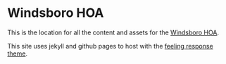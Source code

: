 # Windsboro HOA

This is the location for all the content and assets for the [Windsboro HOA](windsboro.org).

This site uses jekyll and github pages to host with the [feeling response theme](http://phlow.github.io/feeling-responsive).
